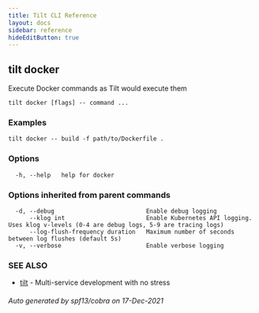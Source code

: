 ```yaml
---
title: Tilt CLI Reference
layout: docs
sidebar: reference
hideEditButton: true
---
```

## tilt docker

Execute Docker commands as Tilt would execute them

```
tilt docker [flags] -- command ...
```

### Examples

```
tilt docker -- build -f path/to/Dockerfile .
```

### Options

```
  -h, --help   help for docker
```

### Options inherited from parent commands

```
  -d, --debug                          Enable debug logging
      --klog int                       Enable Kubernetes API logging. Uses klog v-levels (0-4 are debug logs, 5-9 are tracing logs)
      --log-flush-frequency duration   Maximum number of seconds between log flushes (default 5s)
  -v, --verbose                        Enable verbose logging
```

### SEE ALSO

* [tilt](tilt.html)	 - Multi-service development with no stress

###### Auto generated by spf13/cobra on 17-Dec-2021
